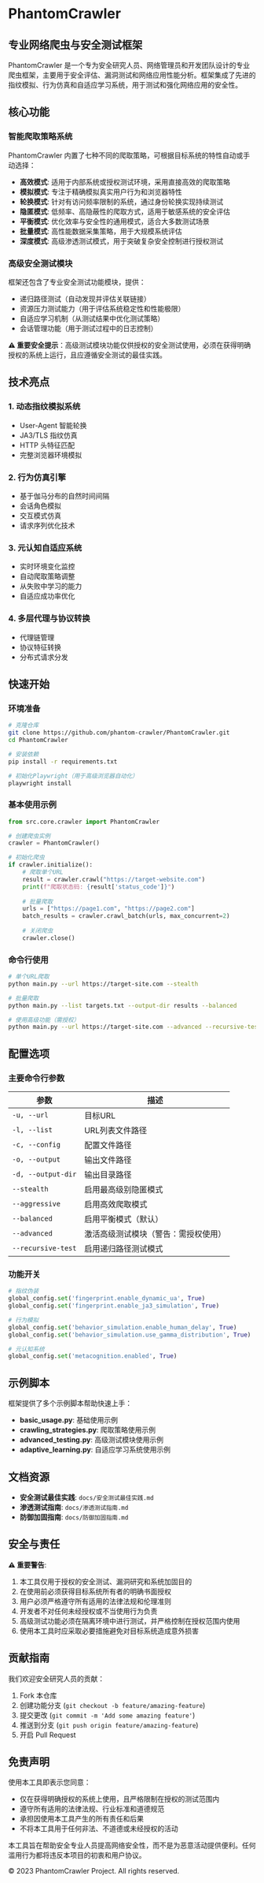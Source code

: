 # PhantomCrawler

## 专业网络爬虫与安全测试框架

PhantomCrawler 是一个专为安全研究人员、网络管理员和开发团队设计的专业爬虫框架，主要用于安全评估、漏洞测试和网络应用性能分析。框架集成了先进的指纹模拟、行为仿真和自适应学习系统，用于测试和强化网络应用的安全性。

## 核心功能

### 智能爬取策略系统

PhantomCrawler 内置了七种不同的爬取策略，可根据目标系统的特性自动或手动选择：

- **高效模式**: 适用于内部系统或授权测试环境，采用直接高效的爬取策略
- **模拟模式**: 专注于精确模拟真实用户行为和浏览器特性
- **轮换模式**: 针对有访问频率限制的系统，通过身份轮换实现持续测试
- **隐匿模式**: 低频率、高隐蔽性的爬取方式，适用于敏感系统的安全评估
- **平衡模式**: 优化效率与安全性的通用模式，适合大多数测试场景
- **批量模式**: 高性能数据采集策略，用于大规模系统评估
- **深度模式**: 高级渗透测试模式，用于突破复杂安全控制进行授权测试

### 高级安全测试模块

框架还包含了专业安全测试功能模块，提供：
- 递归路径测试（自动发现并评估关联链接）
- 资源压力测试能力（用于评估系统稳定性和性能极限）
- 自适应学习机制（从测试结果中优化测试策略）
- 会话管理功能（用于测试过程中的日志控制）

**⚠️ 重要安全提示**：高级测试模块功能仅供授权的安全测试使用，必须在获得明确授权的系统上运行，且应遵循安全测试的最佳实践。

## 技术亮点

### 1. 动态指纹模拟系统
- User-Agent 智能轮换
- JA3/TLS 指纹仿真
- HTTP 头特征匹配
- 完整浏览器环境模拟

### 2. 行为仿真引擎
- 基于伽马分布的自然时间间隔
- 会话角色模拟
- 交互模式仿真
- 请求序列优化技术

### 3. 元认知自适应系统
- 实时环境变化监控
- 自动爬取策略调整
- 从失败中学习的能力
- 自适应成功率优化

### 4. 多层代理与协议转换
- 代理链管理
- 协议特征转换
- 分布式请求分发

## 快速开始

### 环境准备

```bash
# 克隆仓库
git clone https://github.com/phantom-crawler/PhantomCrawler.git
cd PhantomCrawler

# 安装依赖
pip install -r requirements.txt

# 初始化Playwright（用于高级浏览器自动化）
playwright install
```

### 基本使用示例

```python
from src.core.crawler import PhantomCrawler

# 创建爬虫实例
crawler = PhantomCrawler()

# 初始化爬虫
if crawler.initialize():
    # 爬取单个URL
    result = crawler.crawl("https://target-website.com")
    print(f"爬取状态码: {result['status_code']}")
    
    # 批量爬取
    urls = ["https://page1.com", "https://page2.com"]
    batch_results = crawler.crawl_batch(urls, max_concurrent=2)
    
    # 关闭爬虫
    crawler.close()
```

### 命令行使用

```bash
# 单个URL爬取
python main.py --url https://target-site.com --stealth

# 批量爬取
python main.py --list targets.txt --output-dir results --balanced

# 使用高级功能（需授权）
python main.py --url https://target-site.com --advanced --recursive-test
```

## 配置选项

### 主要命令行参数

| 参数 | 描述 |
|------|------|
| `-u, --url` | 目标URL |
| `-l, --list` | URL列表文件路径 |
| `-c, --config` | 配置文件路径 |
| `-o, --output` | 输出文件路径 |
| `-d, --output-dir` | 输出目录路径 |
| `--stealth` | 启用最高级别隐匿模式 |
| `--aggressive` | 启用高效爬取模式 |
| `--balanced` | 启用平衡模式（默认） |
| `--advanced` | 激活高级测试模块（警告：需授权使用） |
| `--recursive-test` | 启用递归路径测试模式 |

### 功能开关

```python
# 指纹伪装
global_config.set('fingerprint.enable_dynamic_ua', True)
global_config.set('fingerprint.enable_ja3_simulation', True)

# 行为模拟
global_config.set('behavior_simulation.enable_human_delay', True)
global_config.set('behavior_simulation.use_gamma_distribution', True)

# 元认知系统
global_config.set('metacognition.enabled', True)
```

## 示例脚本

框架提供了多个示例脚本帮助快速上手：

- **basic_usage.py**: 基础使用示例
- **crawling_strategies.py**: 爬取策略使用示例
- **advanced_testing.py**: 高级测试模块使用示例
- **adaptive_learning.py**: 自适应学习系统使用示例

## 文档资源

- **安全测试最佳实践**: `docs/安全测试最佳实践.md`
- **渗透测试指南**: `docs/渗透测试指南.md`
- **防御加固指南**: `docs/防御加固指南.md`

## 安全与责任

**⚠️ 重要警告**:

1. 本工具仅用于授权的安全测试、漏洞研究和系统加固目的
2. 在使用前必须获得目标系统所有者的明确书面授权
3. 用户必须严格遵守所有适用的法律法规和伦理准则
4. 开发者不对任何未经授权或不当使用行为负责
5. 高级测试功能必须在隔离环境中进行测试，并严格控制在授权范围内使用
6. 使用本工具时应采取必要措施避免对目标系统造成意外损害

## 贡献指南

我们欢迎安全研究人员的贡献：

1. Fork 本仓库
2. 创建功能分支 (`git checkout -b feature/amazing-feature`)
3. 提交更改 (`git commit -m 'Add some amazing feature'`)
4. 推送到分支 (`git push origin feature/amazing-feature`)
5. 开启 Pull Request

## 免责声明

使用本工具即表示您同意：
- 仅在获得明确授权的系统上使用，且严格限制在授权的测试范围内
- 遵守所有适用的法律法规、行业标准和道德规范
- 承担因使用本工具产生的所有责任和后果
- 不将本工具用于任何非法、不道德或未经授权的活动

本工具旨在帮助安全专业人员提高网络安全性，而不是为恶意活动提供便利。任何滥用行为都将违反本项目的初衷和用户协议。

© 2023 PhantomCrawler Project. All rights reserved.